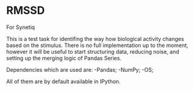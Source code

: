 # RMSSD
For Synetiq

This is a test task for identifing the way how biological activity changes based on the stimulus. There is no full implementation up to the moment,
however it will be useful to start structuring data, reducing noise, and setting up the merging logic of Pandas Series. 

Dependencies which are used are:
-Pandas;
-NumPy;
-OS;

All of them are by default available in IPython. 
